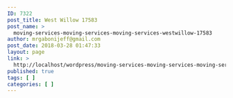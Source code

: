 ```yaml
---
ID: 7322
post_title: West Willow 17583
post_name: >
  moving-services-moving-services-moving-services-westwillow-17583
author: mrgabonijeff@gmail.com
post_date: 2018-03-28 01:47:33
layout: page
link: >
  http://localhost/wordpress/moving-services-moving-services-moving-services-westwillow-17583/
published: true
tags: [ ]
categories: [ ]
---
```


